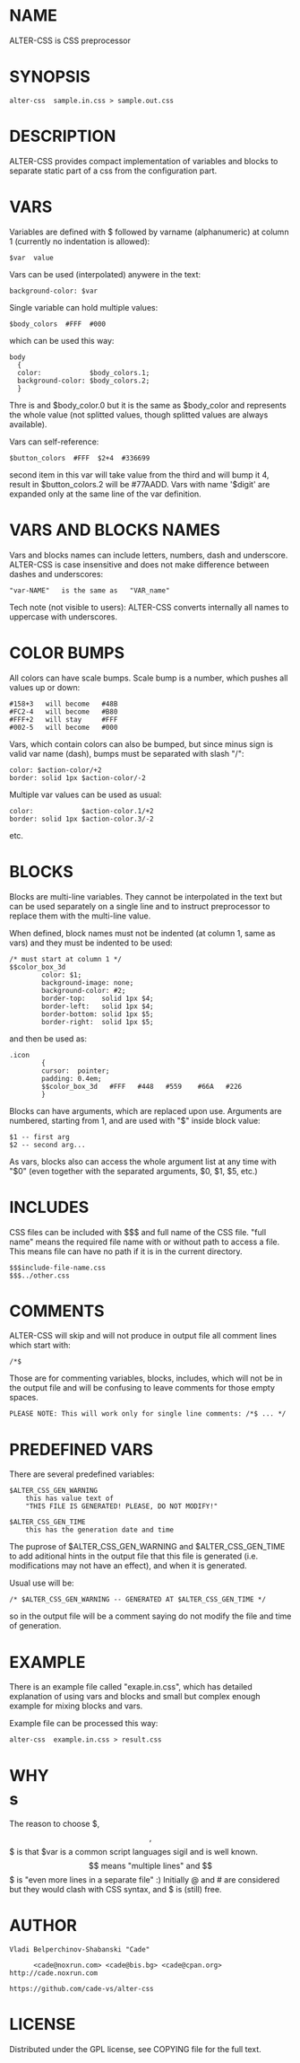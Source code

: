 
# NAME

ALTER-CSS is CSS preprocessor

# SYNOPSIS

    alter-css  sample.in.css > sample.out.css

# DESCRIPTION

ALTER-CSS provides compact implementation of variables and blocks
to separate static part of a css from the configuration part.

# VARS

Variables are defined with $ followed by varname (alphanumeric) at column 1
(currently no indentation is allowed):

    $var  value
  
Vars can be used (interpolated) anywere in the text:

    background-color: $var
  
Single variable can hold multiple values:

    $body_colors  #FFF  #000
  
which can be used this way:

    body 
      { 
      color:            $body_colors.1; 
      background-color: $body_colors.2; 
      }
  
Thre is and $body_color.0 but it is the same as $body_color and represents
the whole value (not splitted values, though splitted values are always
available).

Vars can self-reference:

    $button_colors  #FFF  $2+4  #336699

second item in this var will take value from the third and will bump it 4,
result in $button_colors.2 will be #77AADD.  Vars with name '$digit' are
expanded only at the same line of the var definition.

# VARS AND BLOCKS NAMES

Vars and blocks names can include letters, numbers, dash and underscore.
ALTER-CSS is case insensitive and does not make difference between dashes
and underscores:

    "var-NAME"   is the same as   "VAR_name"

Tech note (not visible to users): ALTER-CSS converts internally all names 
to uppercase with underscores.

# COLOR BUMPS

All colors can have scale bumps. Scale bump is a number, which pushes all
values up or down:

    #158+3   will become   #48B
    #FC2-4   will become   #B80
    #FFF+2   will stay     #FFF
    #002-5   will become   #000

Vars, which contain colors can also be bumped, but since minus sign is valid
var name (dash), bumps must be separated with slash "/":

    color: $action-color/+2
    border: solid 1px $action-color/-2
  
Multiple var values can be used as usual:  

    color:            $action-color.1/+2
    border: solid 1px $action-color.3/-2
  
etc.

# BLOCKS

Blocks are multi-line variables. They cannot be interpolated in the text but
can be used separately on a single line and to instruct preprocessor to 
replace them with the multi-line value.

When defined, block names must not be indented (at column 1, same as vars) 
and they must be indented to be used:

    /* must start at column 1 */
    $$color_box_3d
            color: $1;
            background-image: none;
            background-color: #2;
            border-top:    solid 1px $4;
            border-left:   solid 1px $4;
            border-bottom: solid 1px $5;
            border-right:  solid 1px $5;

and then be used as:

    .icon
            {
            cursor:  pointer;
            padding: 0.4em;
            $$color_box_3d   #FFF   #448   #559    #66A   #226
            }
        
Blocks can have arguments, which are replaced upon use. Arguments are numbered,
starting from 1, and are used with "$" inside block value:

    $1 -- first arg
    $2 -- second arg...
  
As vars, blocks also can access the whole argument list at any time with "$0"
(even together with the separated arguments, $0, $1, $5, etc.)

# INCLUDES

CSS files can be included with $$$ and full name of the CSS file. "full name" 
means the required file name with or without path to access a file. This means
file can have no path if it is in the current directory.

    $$$include-file-name.css
    $$$../other.css

# COMMENTS

ALTER-CSS will skip and will not produce in output file all comment lines 
which start with:

    /*$

Those are for commenting variables, blocks, includes, which will not be in the
output file and will be confusing to leave comments for those empty spaces.

    PLEASE NOTE: This will work only for single line comments: /*$ ... */

# PREDEFINED VARS

There are several predefined variables:

    $ALTER_CSS_GEN_WARNING  
        this has value text of 
        "THIS FILE IS GENERATED! PLEASE, DO NOT MODIFY!"
        
    $ALTER_CSS_GEN_TIME
        this has the generation date and time

The puprose of $ALTER_CSS_GEN_WARNING and $ALTER_CSS_GEN_TIME to add aditional
hints in the output file that this file is generated (i.e. modifications may
not have an effect), and when it is generated.

Usual use will be:

    /* $ALTER_CSS_GEN_WARNING -- GENERATED AT $ALTER_CSS_GEN_TIME */

so in the output file will be a comment saying do not modify the file and
time of generation.
    
# EXAMPLE

There is an example file called "exaple.in.css", which has detailed explanation
of using vars and blocks and small but complex enough example for mixing blocks
and vars.

Example file can be processed this way:

    alter-css  example.in.css > result.css

# WHY $$$$s

The reason to choose $, $$, $$$ is that $var is a common script languages sigil
and is well known. $$ means "multiple lines" and $$$ is "even more lines in a 
separate file" :) Initially @ and # are considered but they would clash with 
CSS syntax, and $ is (still) free.

# AUTHOR

    Vladi Belperchinov-Shabanski "Cade" 

          <cade@noxrun.com> <cade@bis.bg> <cade@cpan.org>
    http://cade.noxrun.com

    https://github.com/cade-vs/alter-css

# LICENSE

Distributed under the GPL license, see COPYING file for the full text.

